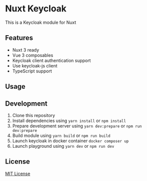 # Nuxt Keycloak

This is a Keycloak module for Nuxt

## Features

- Nuxt 3 ready
- Vue 3 composables
- Keycloak client authentication support
- Use keycloak-js client
- TypeScript support

## Usage

## Development

1. Clone this repository
2. Install dependencies using `yarn install` or `npm install`
3. Prepare development server using `yarn dev:prepare` or `npm run dev:prepare`
4. Build module using `yarn build` or `npm run build`
5. Launch keycloak in docker container `docker composer up`
6. Launch playground using `yarn dev` or `npm run dev`

## License

[MIT License](./LICENSE)
